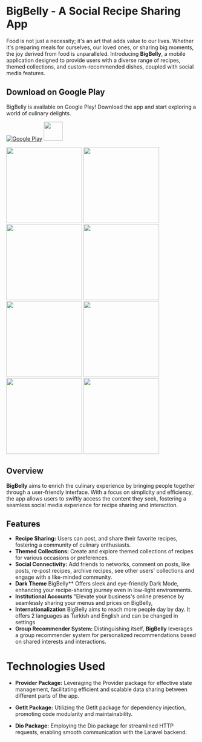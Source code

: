 # BigBelly - A Social Recipe Sharing App

Food is not just a necessity; it's an art that adds value to our lives. Whether it's preparing meals for ourselves, our loved ones, or sharing big moments, the joy derived from food is unparalleled. Introducing **BigBelly**, a mobile application designed to provide users with a diverse range of recipes, themed collections, and custom-recommended dishes, coupled with social media features.

## Download on Google Play



BigBelly is available on Google Play! Download the app and start exploring a world of culinary delights.

[![Google Play](https://img.shields.io/badge/Available%20on-Google%20Play-green.svg)](https://play.google.com/store/apps/details?id=com.bigbelly.bigbelly&hl=tr&gl=US) 
<img src="https://github.com/SelenSonmez/BigBelly-Front-End/assets/71898275/6835e2b6-8926-43e9-bab2-b7cbbc58585a" width="50">

<img src="https://github.com/SelenSonmez/BigBelly-Front-End/assets/71898275/c467bf4f-8e05-4ad5-b207-2ea25aedc0ed" width="200">
<img src="https://github.com/SelenSonmez/BigBelly-Front-End/assets/71898275/735146fc-a683-46a7-b665-03bdff509f57" width="200">
<img src="https://github.com/SelenSonmez/BigBelly-Front-End/assets/71898275/fa329402-fff0-48a2-8624-3ed7d9275b9e" width="200">
<img src="https://github.com/SelenSonmez/BigBelly-Front-End/assets/71898275/8d2a8fc3-5c52-4e50-b545-096090a2f1d6" width="200">
<img src="https://github.com/SelenSonmez/BigBelly-Front-End/assets/71898275/f986a384-6bc9-41b3-a010-46b19fc063af" width="200">
<img src="https://github.com/SelenSonmez/BigBelly-Front-End/assets/71898275/80cf1b7b-0652-4d86-b62c-ffea6f02a9ae" width="200">
<img src="https://github.com/SelenSonmez/BigBelly-Front-End/assets/71898275/478aeb37-5198-4842-9324-154a79f84db5" width="200">
<img src="https://github.com/SelenSonmez/BigBelly-Front-End/assets/71898275/7e93a7ed-eef7-4cc0-8096-c133dc391ae7" width="200">



## Overview

**BigBelly** aims to enrich the culinary experience by bringing people together through a user-friendly interface. With a focus on simplicity and efficiency, the app allows users to swiftly access the content they seek, fostering a seamless social media experience for recipe sharing and interaction.

## Features

- **Recipe Sharing:** Users can post, and share their favorite recipes, fostering a community of culinary enthusiasts.
- **Themed Collections:** Create and explore themed collections of recipes for various occasions or preferences.
- **Social Connectivity:** Add friends to networks, comment on posts, like posts, re-post recipes, archive recipes, see other users' collections and engage with a like-minded community.
- **Dark Theme** BigBelly** Offers sleek and eye-friendly Dark Mode, enhancing your recipe-sharing journey even in low-light environments.
- **Institutional Accounts** "Elevate your business's online presence by seamlessly sharing your menus and prices on BigBelly,
- **Internationalization** BigBelly aims to reach more people day by day. It offers 2 languages as Turkish and English and can be changed in settings
- **Group Recommender System:**  Distinguishing itself, **BigBelly** leverages a group recommender system for personalized recommendations based on shared interests and interactions.
 
# Technologies Used

- **Provider Package:** Leveraging the Provider package for effective state management, facilitating efficient and scalable data sharing between different parts of the app.

- **GetIt Package:** Utilizing the GetIt package for dependency injection, promoting code modularity and maintainability.

- **Dio Package:** Employing the Dio package for streamlined HTTP requests, enabling smooth communication with the Laravel backend.




